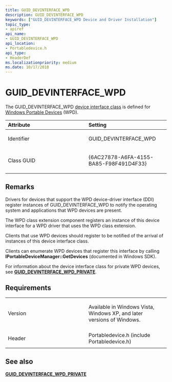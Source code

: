 ```yaml
---
title: GUID_DEVINTERFACE_WPD
description: GUID_DEVINTERFACE_WPD
keywords: ["GUID_DEVINTERFACE_WPD Device and Driver Installation"]
topic_type:
- apiref
api_name:
- GUID_DEVINTERFACE_WPD
api_location:
- Portabledevice.h
api_type:
- HeaderDef
ms.localizationpriority: medium
ms.date: 10/17/2018
---
```


# GUID_DEVINTERFACE_WPD


The GUID_DEVINTERFACE_WPD [device interface class](./overview-of-device-interface-classes.md) is defined for [Windows Portable Devices](/previous-versions//ff597729(v=vs.85)) (WPD).

<table>
<colgroup>
<col width="50%" />
<col width="50%" />
</colgroup>
<thead>
<tr class="header">
<th align="left">Attribute</th>
<th align="left">Setting</th>
</tr>
</thead>
<tbody>
<tr class="odd">
<td align="left"><p>Identifier</p></td>
<td align="left"><p>GUID_DEVINTERFACE_WPD</p></td>
</tr>
<tr class="even">
<td align="left"><p>Class GUID</p></td>
<td align="left"><p>{6AC27878-A6FA-4155-BA85-F98F491D4F33}</p></td>
</tr>
</tbody>
</table>

 

## Remarks

Drivers for devices that support the WPD device-driver interface (DDI) register instances of GUID_DEVINTERFACE_WPD to notify the operating system and applications that WPD devices are present.

The WPD class extension component registers an instance of this device interface for a WPD driver that uses the WPD class extension.

Clients that use WPD devices should register to be notified of the arrival of instances of this device interface class.

Clients can enumerate WPD devices that register this interface by calling **IPortableDeviceManager::GetDevices** (documented in Windows SDK).

For information about the device interface class for private WPD devices, see [**GUID_DEVINTERFACE_WPD_PRIVATE**](guid-devinterface-wpd-private.md).

## Requirements

<table>
<colgroup>
<col width="50%" />
<col width="50%" />
</colgroup>
<tbody>
<tr class="odd">
<td align="left"><p>Version</p></td>
<td align="left"><p>Available in Windows Vista, Windows XP, and later versions of Windows.</p></td>
</tr>
<tr class="even">
<td align="left"><p>Header</p></td>
<td align="left">Portabledevice.h (include Portabledevice.h)</td>
</tr>
</tbody>
</table>

## See also


[**GUID_DEVINTERFACE_WPD_PRIVATE**](guid-devinterface-wpd-private.md)

